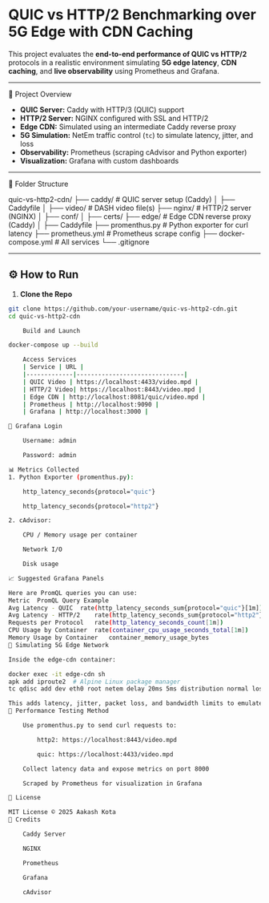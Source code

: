 # QUIC vs HTTP/2 Benchmarking over 5G Edge with CDN Caching

This project evaluates the **end-to-end performance of QUIC vs HTTP/2** protocols in a realistic environment simulating **5G edge latency**, **CDN caching**, and **live observability** using Prometheus and Grafana.

---

🚀 Project Overview

- **QUIC Server:** Caddy with HTTP/3 (QUIC) support
- **HTTP/2 Server:** NGINX configured with SSL and HTTP/2
- **Edge CDN:** Simulated using an intermediate Caddy reverse proxy
- **5G Simulation:** NetEm traffic control (`tc`) to simulate latency, jitter, and loss
- **Observability:** Prometheus (scraping cAdvisor and Python exporter)
- **Visualization:** Grafana with custom dashboards

---

📁 Folder Structure

quic-vs-http2-cdn/
├── caddy/ # QUIC server setup (Caddy)
│ ├── Caddyfile
│ ├── video/ # DASH video file(s)
├── nginx/ # HTTP/2 server (NGINX)
│ ├── conf/
│ ├── certs/
├── edge/ # Edge CDN reverse proxy (Caddy)
│ ├── Caddyfile
├── promenthus.py # Python exporter for curl latency
├── prometheus.yml # Prometheus scrape config
├── docker-compose.yml # All services
└── .gitignore


---

## ⚙️ How to Run

1. **Clone the Repo**
```bash
git clone https://github.com/your-username/quic-vs-http2-cdn.git
cd quic-vs-http2-cdn

    Build and Launch

docker-compose up --build

    Access Services
    | Service | URL |
    |-------------|------------------------------|
    | QUIC Video | https://localhost:4433/video.mpd |
    | HTTP/2 Video| https://localhost:8443/video.mpd |
    | Edge CDN | http://localhost:8081/quic/video.mpd |
    | Prometheus | http://localhost:9090 |
    | Grafana | http://localhost:3000 |

🔐 Grafana Login

    Username: admin

    Password: admin

📊 Metrics Collected
1. Python Exporter (promenthus.py):

    http_latency_seconds{protocol="quic"}

    http_latency_seconds{protocol="http2"}

2. cAdvisor:

    CPU / Memory usage per container

    Network I/O

    Disk usage

📈 Suggested Grafana Panels

Here are PromQL queries you can use:
Metric	PromQL Query Example
Avg Latency - QUIC	rate(http_latency_seconds_sum{protocol="quic"}[1m]) / rate(http_latency_seconds_count{protocol="quic"}[1m])
Avg Latency - HTTP/2	rate(http_latency_seconds_sum{protocol="http2"}[1m]) / rate(http_latency_seconds_count{protocol="http2"}[1m])
Requests per Protocol	rate(http_latency_seconds_count[1m])
CPU Usage by Container	rate(container_cpu_usage_seconds_total[1m])
Memory Usage by Container	container_memory_usage_bytes
📡 Simulating 5G Edge Network

Inside the edge-cdn container:

docker exec -it edge-cdn sh
apk add iproute2  # Alpine Linux package manager
tc qdisc add dev eth0 root netem delay 20ms 5ms distribution normal loss 0.1% rate 100mbit

This adds latency, jitter, packet loss, and bandwidth limits to emulate a real 5G edge network.
🧪 Performance Testing Method

    Use promenthus.py to send curl requests to:

        http2: https://localhost:8443/video.mpd

        quic: https://localhost:4433/video.mpd

    Collect latency data and expose metrics on port 8000

    Scraped by Prometheus for visualization in Grafana

📜 License

MIT License © 2025 Aakash Kota
🙌 Credits

    Caddy Server

    NGINX

    Prometheus

    Grafana

    cAdvisor

